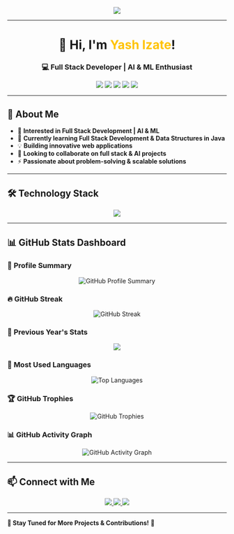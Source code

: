 <!-- Banner -->
<p align="center">
  <img src="https://readme-typing-svg.demolab.com?font=Fira+Code&size=26&pause=1000&color=F75C7E&width=600&lines=Aspiring+Full+Stack+Web+Developer;Artificial+Intelligence+%6C+ML+Enthusiast;Passionate+About+Innovative+Tech!">
</p>

---

<h1 align="center">🚀 Hi, I'm <span style="color:#FFC300;">Yash Izate</span>!</h1>
<h3 align="center">💻 Full Stack Developer | AI & ML Enthusiast</h3>

<p align="center">
  <img src="https://img.shields.io/badge/Java-ED8B00?style=for-the-badge&logo=java&logoColor=white" />
  <img src="https://img.shields.io/badge/Python-3776AB?style=for-the-badge&logo=python&logoColor=white" />
  <img src="https://img.shields.io/badge/JavaScript-F7DF1E?style=for-the-badge&logo=javascript&logoColor=black" />
  <img src="https://img.shields.io/badge/Node.js-339933?style=for-the-badge&logo=node.js&logoColor=white" />
  <img src="https://img.shields.io/badge/React-61DAFB?style=for-the-badge&logo=react&logoColor=black" />
</p>

---

## 🎯 **About Me**
- 👀 **Interested in Full Stack Development | AI & ML**  
- 🌱 **Currently learning Full Stack Development & Data Structures in Java**  
- 💡 **Building innovative web applications**  
- 🤝 **Looking to collaborate on full stack & AI projects**  
- ⚡ **Passionate about problem-solving & scalable solutions**  

---

## 🛠️ **Technology Stack**
<p align="center">
  <img src="https://skillicons.dev/icons?i=git,github,java,python,html,css,js,express,react,nodejs,mongodb,docker,sql" />
</p>

---

## 📊 **GitHub Stats Dashboard**  
### 🚀 **Profile Summary**
<p align="center">
  <img src="https://github-profile-summary-cards.vercel.app/api/cards/profile-details?username=yash-izate&theme=tokyonight" alt="GitHub Profile Summary" />
</p>  

### 🔥 **GitHub Streak**
<p align="center">
  <img src="https://github-readme-streak-stats.herokuapp.com/?user=yash-izate&theme=radical" alt="GitHub Streak" />
</p>   

### 📆 **Previous Year's Stats**
<p align="center">
  <img src="https://github-readme-stats.vercel.app/api?username=yash-izate&show_icons=true&theme=radical&include_all_commits=true&count_private=true&hide_rank=false" />
</p>  

### 📌 **Most Used Languages**
<p align="center">
  <img src="https://github-readme-stats.vercel.app/api/top-langs/?username=yash-izate&layout=compact&theme=tokyonight" alt="Top Languages" />
</p>  

### 🏆 **GitHub Trophies**
<p align="center">
  <img src="https://github-profile-trophy.vercel.app/?username=yash-izate&theme=tokyonight&no-frame=true&margin-w=15" alt="GitHub Trophies" />
</p>  

### 📊 **GitHub Activity Graph**
<p align="center">
  <img src="https://github-readme-activity-graph.vercel.app/graph?username=yash-izate&theme=tokyo-night" alt="GitHub Activity Graph" />
</p>  

---

## 📫 **Connect with Me**
<p align="center">
  <a href="https://www.linkedin.com/in/yash-izate-a13235277">
    <img src="https://img.shields.io/badge/LinkedIn-0077B5?style=for-the-badge&logo=linkedin&logoColor=white" />
  </a>
  <a href="mailto:yashizate.softech@gmail.com">
    <img src="https://img.shields.io/badge/Email-D14836?style=for-the-badge&logo=gmail&logoColor=white" />
  </a>
  <a href="https://github.com/yash-izate">
    <img src="https://img.shields.io/badge/GitHub-181717?style=for-the-badge&logo=github&logoColor=white" />
  </a>
</p>

---


**🚀 Stay Tuned for More Projects & Contributions!** 🎉
